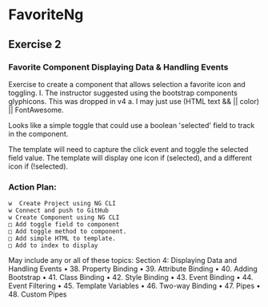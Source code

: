 # FavoriteNg

## Exercise 2

### Favorite Component Displaying Data & Handling Events

Exercise to create a component that allows selection a favorite icon and toggling.
I. The instructor suggested using the bootstrap components glyphicons. This was dropped in v4
a. I may just use (HTML text && || color) || FontAwesome.

Looks like a simple toggle that could use a boolean 'selected' field to track in the component.

The template will need to capture the click event and toggle the selected field value.
The template will display one icon if (selected), and a different icon if (!selected).

### Action Plan:

    w  Create Project using NG CLI
    w Connect and push to GitHub
    w Create Component using NG CLI
    □ Add toggle field to component
    □ Add toggle method to component.
    □ Add simple HTML to template.
    □ Add to index to display

May include any or all of these topics:
Section 4: Displaying Data and
Handling Events
• 38. Property Binding
• 39. Attribute Binding
• 40. Adding Bootstrap
• 41. Class Binding
• 42. Style Binding
• 43. Event Binding
• 44. Event Filtering
• 45. Template Variables
• 46. Two-way Binding
• 47. Pipes
• 48. Custom Pipes
